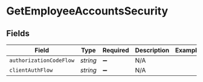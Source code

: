 # GetEmployeeAccountsSecurity


## Fields

| Field                   | Type                    | Required                | Description             | Example                 |
| ----------------------- | ----------------------- | ----------------------- | ----------------------- | ----------------------- |
| `authorizationCodeFlow` | *string*                | :heavy_minus_sign:      | N/A                     |                         |
| `clientAuthFlow`        | *string*                | :heavy_minus_sign:      | N/A                     |                         |